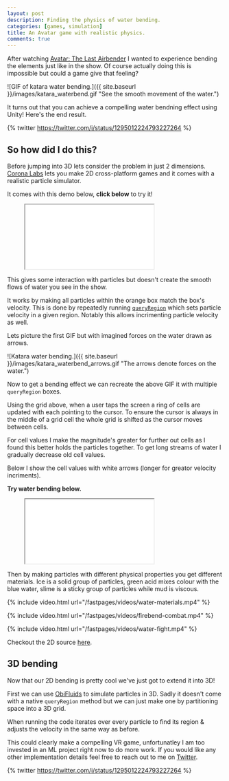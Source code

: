 ```yaml
---
layout: post
description: Finding the physics of water bending.
categories: [games, simulation]
title: An Avatar game with realistic physics.
comments: true
---
```


After watching [Avatar: The Last Airbender](https://www.imdb.com/title/tt0417299/) I wanted to experience bending the elements just like in the show.
Of course actually doing this is impossible but could a game give that feeling?

![GIF of katara water bending.]({{ site.baseurl }}/images/katara_waterbend.gif "See the smooth movement of the water.")

It turns out that you can achieve a compelling water bendning effect using Unity!
Here's the end result.

{% twitter https://twitter.com/i/status/1295012224793227264 %}

## So how did I do this?

Before jumping into 3D lets consider the problem in just 2 dimensions.
[Corona Labs](https://coronalabs.com) lets you make 2D cross-platform games and it comes with a realistic particle simulator.

It comes with this demo below, **click below** to try it!

<!-- {% raw %} -->
<figure class="iframe">
    <iframe src="/fastpages/games/LiquidFun-ColorFaucet"></iframe>
</figure>
<!-- {% endraw %} -->

This gives some interaction with particles but doesn't create the smooth flows of water you see in the show.

It works by making all particles within the orange box match the box's velocity.
This is done by repeatedly running [`queryRegion`](https://docs.coronalabs.com/api/type/ParticleSystem/queryRegion.html) which sets particle velocity in a given region.
Notably this allows incrimenting particle velocity as well.

Lets picture the first GIF but with imagined forces on the water drawn as arrows.

![Katara water bending.]({{ site.baseurl }}/images/katara_waterbend_arrows.gif "The arrows denote forces on the water.")

Now to get a bending effect we can recreate the above GIF it with multiple `queryRegion` boxes.

Using the grid above, when a user taps the screen a ring of cells are updated with each pointing to the cursor.
To ensure the cursor is always in the middle of a grid cell the whole grid is shifted as the cursor moves between cells.

For cell values I make the magnitude's greater for further out cells as I found this better holds the particles together.
To get long streams of water I gradually decrease old cell values.

Below I show the cell values with white arrows (longer for greator velocity incriments).

**Try water bending below.**

<!-- {% raw %} -->
<figure class="iframe">
    <iframe src="/fastpages/games/LiquidFun-ColorFaucet-Bending"></iframe>
</figure>
<!-- {% endraw %} -->

Then by making particles with different physical properties you get different materials.
Ice is a solid group of particles, green acid mixes colour with the blue water, slime is a sticky group of particles while mud is viscous.

{% include video.html url="/fastpages/videos/water-materials.mp4" %}

{% include video.html url="/fastpages/videos/firebend-combat.mp4" %}

{% include video.html url="/fastpages/videos/water-fight.mp4" %}

Checkout the 2D source [here](https://github.com/Fraser-Greenlee/benders).

## 3D bending

Now that our 2D bending is pretty cool we've just got to extend it into 3D!

First we can use [ObiFluids](http://obi.virtualmethodstudio.com) to simulate particles in 3D.
Sadly it doesn't come with a native `queryRegion` method but we can just make one by partitioning space into a 3D grid.

When running the code iterates over every particle to find its region & adjusts the velocity in the same way as before.

This could clearly make a compelling VR game, unfortunatley I am too invested in an ML project right now to do more work.
If you would like any other implementation details feel free to reach out to me on [Twitter](http://twitter.com/FraserGreenlee).

{% twitter https://twitter.com/i/status/1295012224793227264 %}
